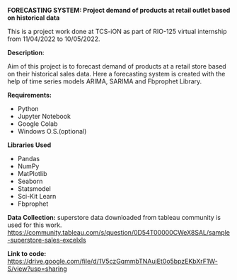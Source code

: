 
**FORECASTING SYSTEM: Project demand of products at retail outlet based on historical data**

This is a project work done at TCS-iON as part of RIO-125 virtual internship from 11/04/2022 to 10/05/2022.

**Description**:

Aim of this project is to forecast demand of products at a retail store based on their historical sales data.
Here a forecasting system is created with the help of time series models ARIMA, SARIMA and Fbprophet Library.

**Requirements:**
  - Python
  - Jupyter Notebook
  - Google Colab
  - Windows O.S.(optional)

**Libraries Used**
 - Pandas
 - NumPy
 - MatPlotlib
 - Seaborn
 - Statsmodel
 - Sci-Kit Learn
 - Fbprophet

**Data Collection:** superstore data downloaded from tableau community is used for this work.
https://community.tableau.com/s/question/0D54T00000CWeX8SAL/sample-superstore-sales-excelxls

**Link to code:** 
https://drive.google.com/file/d/1V5czGqmmbTNAujEt0o5bpzEKbXrF1W-S/view?usp=sharing

